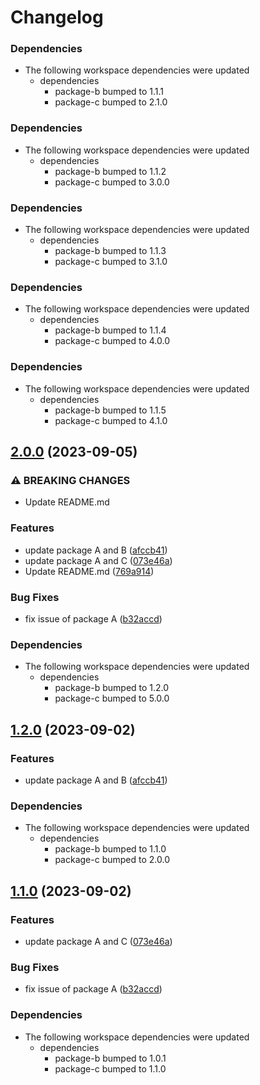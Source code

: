 # Changelog

### Dependencies

* The following workspace dependencies were updated
  * dependencies
    * package-b bumped to 1.1.1
    * package-c bumped to 2.1.0

### Dependencies

* The following workspace dependencies were updated
  * dependencies
    * package-b bumped to 1.1.2
    * package-c bumped to 3.0.0

### Dependencies

* The following workspace dependencies were updated
  * dependencies
    * package-b bumped to 1.1.3
    * package-c bumped to 3.1.0

### Dependencies

* The following workspace dependencies were updated
  * dependencies
    * package-b bumped to 1.1.4
    * package-c bumped to 4.0.0

### Dependencies

* The following workspace dependencies were updated
  * dependencies
    * package-b bumped to 1.1.5
    * package-c bumped to 4.1.0

## [2.0.0](https://github.com/tasshi-playground/demo-monorepo-pnpm-release-please/compare/package-a-v1.2.5...package-a@2.0.0) (2023-09-05)


### ⚠ BREAKING CHANGES

* Update README.md

### Features

* update package A and B ([afccb41](https://github.com/tasshi-playground/demo-monorepo-pnpm-release-please/commit/afccb41640e52ff6a454dd532f871150370a4d7f))
* update package A and C ([073e46a](https://github.com/tasshi-playground/demo-monorepo-pnpm-release-please/commit/073e46a50744ef11c55edf11ca3d7621ac91ea97))
* Update README.md ([769a914](https://github.com/tasshi-playground/demo-monorepo-pnpm-release-please/commit/769a914473ca2c44bc8169e15d292a1b4e32cf17))


### Bug Fixes

* fix issue of package A ([b32accd](https://github.com/tasshi-playground/demo-monorepo-pnpm-release-please/commit/b32accdaccf4265046dd57ea84c668eefff0ac5e))


### Dependencies

* The following workspace dependencies were updated
  * dependencies
    * package-b bumped to 1.2.0
    * package-c bumped to 5.0.0

## [1.2.0](https://github.com/hung-cybo/demo-monorepo-release-please/compare/package-a@1.1.0...package-a@1.2.0) (2023-09-02)


### Features

* update package A and B ([afccb41](https://github.com/hung-cybo/demo-monorepo-release-please/commit/afccb41640e52ff6a454dd532f871150370a4d7f))


### Dependencies

* The following workspace dependencies were updated
  * dependencies
    * package-b bumped to 1.1.0
    * package-c bumped to 2.0.0

## [1.1.0](https://github.com/hung-cybo/demo-monorepo-release-please/compare/package-a-v1.0.0...package-a@1.1.0) (2023-09-02)


### Features

* update package A and C ([073e46a](https://github.com/hung-cybo/demo-monorepo-release-please/commit/073e46a50744ef11c55edf11ca3d7621ac91ea97))


### Bug Fixes

* fix issue of package A ([b32accd](https://github.com/hung-cybo/demo-monorepo-release-please/commit/b32accdaccf4265046dd57ea84c668eefff0ac5e))


### Dependencies

* The following workspace dependencies were updated
  * dependencies
    * package-b bumped to 1.0.1
    * package-c bumped to 1.1.0
